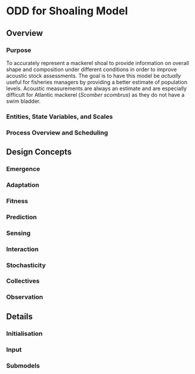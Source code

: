 # ODD for Shoaling Model

## Overview

### Purpose
To accurately represent a mackerel shoal to provide information on overall shape and composition under different conditions in order to improve acoustic stock assessments. The goal is to have this model be _actually_ useful for fisheries managers by providing a better estimate of population levels. Acoustic measurements are always an estimate and are especially difficult for Atlantic mackerel (_Scomber scombrus_) as they do not have a swim bladder.

### Entities, State Variables, and Scales

### Process Overview and Scheduling


## Design Concepts

### Emergence
### Adaptation
### Fitness
### Prediction
### Sensing
### Interaction
### Stochasticity
### Collectives
### Observation

## Details

### Initialisation
### Input
### Submodels